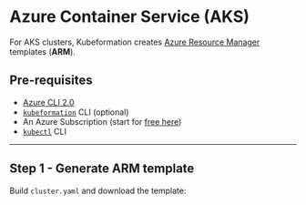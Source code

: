 # Azure Container Service (AKS)

For AKS clusters, Kubeformation creates [Azure Resource
Manager](https://docs.microsoft.com/en-us/azure/azure-resource-manager/)
templates (**ARM**).

## Pre-requisites

- [Azure CLI 2.0](https://docs.microsoft.com/en-us/cli/azure/install-azure-cli?view=azure-cli-latest)
- [`kubeformation`](../cli.md) CLI (optional)
- An Azure Subscription (start for [free
  here](https://azure.microsoft.com/en-us/free/))
- [`kubectl`](https://kubernetes.io/docs/tasks/tools/install-kubectl/) CLI

---

## Step 1 - Generate ARM template

Build `cluster.yaml` and download the template:
